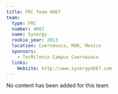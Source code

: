 ```yaml
---
title: FRC Team 4667
team:
  type: FRC
  number: 4667
  name: Synergy
  rookie_year: 2013
  location: Cuernavaca, MOR, Mexico
  sponsors:
    - TecMilenio Campus Cuernavaca
  links:
    Website: http://www.synergy4667.com
---
```

No content has been added for this team